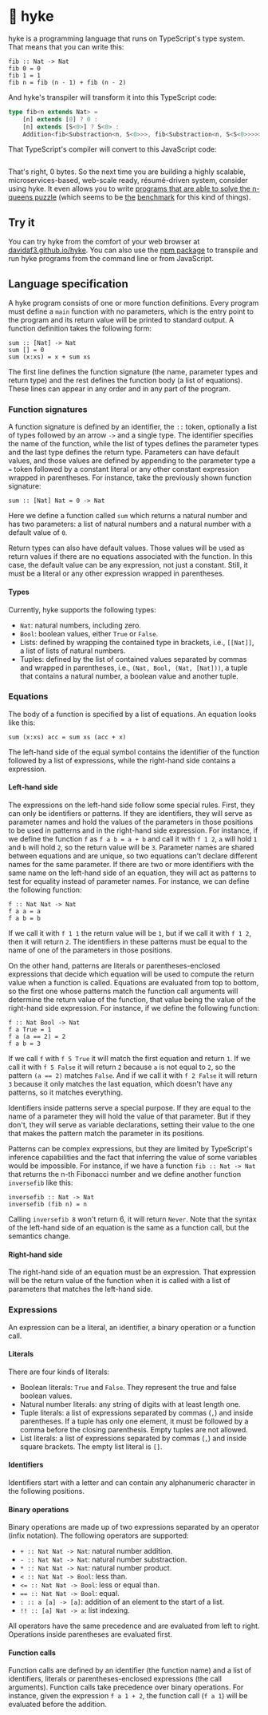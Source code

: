 # 🗻 hyke
hyke is a programming language that runs on TypeScript's type system. That means that you can write this:

```
fib :: Nat -> Nat
fib 0 = 0
fib 1 = 1
fib n = fib (n - 1) + fib (n - 2)
```

And hyke's transpiler will transform it into this TypeScript code:

```ts
type fib<n extends Nat> =
	[n] extends [0] ? 0 :
	[n] extends [S<0>] ? S<0> :
	Addition<fib<Substraction<n, S<0>>>, fib<Substraction<n, S<S<0>>>>>;
```

That TypeScript's compiler will convert to this JavaScript code:

```js
```

That's right, 0 bytes. So the next time you are building a highly scalable, microservices-based, web-scale ready, résumé-driven system,
consider using hyke. It even allows you to write [programs that are able to solve the n-queens puzzle](https://github.com/davidaf3/hyke/blob/master/examples/nqueens.hyke)
(which seems to be [the](https://aphyr.com/posts/342-typing-the-technical-interview) [benchmark](https://www.richard-towers.com/2023/03/11/typescripting-the-technical-interview.html)
for this kind of things).

## Try it
You can try hyke from the comfort of your web browser at [davidaf3.github.io/hyke](http://davidaf3.github.io/hyke). You can also use the
[npm package](https://github.com/davidaf3/hyke/blob/master/README.md) to transpile and run hyke programs from the command line or from JavaScript.

## Language specification
A hyke program consists of one or more function definitions. Every program must define a `main` function with no parameters,
which is the entry point to the program and its return value will be printed to standard output. A function definition takes
the following form:

```
sum :: [Nat] -> Nat
sum [] = 0
sum (x:xs) = x + sum xs
```

The first line defines the function signature (the name, parameter types and return type) and the rest defines the function body (a list of equations).
These lines can appear in any order and in any part of the program.

### Function signatures
A function signature is defined by an identifier, the `::` token, optionally a list of types followed by an arrow `->` and a single type. 
The identifier specifies the name of the function, while the list of types defines the parameter types and the last type defines the return type.
Parameters can have default values, and those values are defined by appending to the parameter type a `=` token followed by a constant literal or
any other constant expression wrapped in parentheses. For instance, take the previously shown function signature:

```
sum :: [Nat] Nat = 0 -> Nat
```

Here we define a function called `sum` which returns a natural number and has two parameters: a list of natural numbers and a natural number with
a default value of `0`.

Return types can also have default values. Those values will be used as return values if there are no equations associated with the function. In this
case, the default value can be any expression, not just a constant. Still, it must be a literal or any other expression wrapped in parentheses.

#### Types
Currently, hyke supports the following types:

- `Nat`: natural numbers, including zero.
- `Bool`: boolean values, either `True` or `False`.
- Lists: defined by wrapping the contained type in brackets, i.e., `[[Nat]]`, a list of lists of natural numbers.
- Tuples: defined by the list of contained values separated by commas and wrapped in parentheses, i.e., `(Nat, Bool, (Nat, [Nat]))`,
a tuple that contains a natural number, a boolean value and another tuple.

### Equations
The body of a function is specified by a list of equations. An equation looks like this:

```
sum (x:xs) acc = sum xs (acc + x)
```

The left-hand side of the equal symbol contains the identifier of the function followed by a list of expressions, while the
right-hand side contains a expression.

#### Left-hand side
The expressions on the left-hand side follow some special rules. First, they can only be identifiers or patterns. If they are identifiers, they will serve as parameter
names and hold the values of the parameters in those positions to be used in patterns and in the right-hand side expression. For instance, if we define the 
function `f` as `f a b = a + b` and call it with `f 1 2`, `a` will hold `1` and `b` will hold `2`, so the return value will be `3`. Parameter names are shared between 
equations and are unique, so two equations can't declare different names for the same parameter. If there are two or more identifiers with the same name on the left-hand
side of an equation, they will act as patterns to test for equality instead of parameter names. For instance, we can define the following function:

```
f :: Nat Nat -> Nat
f a a = a
f a b = b
```

If we call it with `f 1 1` the return value will be `1`, but if we call it with `f 1 2`, then it will return `2`. The identifiers
in these patterns must be equal to the name of one of the parameters in those positions.

On the other hand, patterns are literals or parentheses-enclosed expressions that decide which equation will be used to compute the
return value when a function is called. Equations are evaluated from top to bottom, so the first one whose patterns match the function
call arguments will determine the return value of the function, that value being the value of the right-hand side expression. For
instance, if we define the following function:

```
f :: Nat Bool -> Nat
f a True = 1
f a (a == 2) = 2
f a b = 3
```

If we call `f` with `f 5 True` it will match the first equation and return `1`. If we call it with `f 5 False` it will return `2`
because `a` is not equal to `2`, so the pattern `(a == 2)` matches `False`. And if we call it with `f 2 False` it will return `3`
because it only matches the last equation, which doesn't have any patterns, so it matches everything.

Identifiers inside patterns serve a special purpose. If they are equal to the name of a parameter they will hold the value of that
parameter. But if they don't, they will serve as variable declarations, setting their value to the one that makes the pattern
match the parameter in its positions.

Patterns can be complex expressions, but they are limited by TypeScript's inference capabilities and the fact that inferring the value of
some variables would be impossible. For instance, if we have a function `fib :: Nat -> Nat` that returns the n-th Fibonacci number
and we define another function `inversefib` like this:

```
inversefib :: Nat -> Nat
inversefib (fib n) = n
```

Calling `inversefib 8` won't return 6, it will return `Never`. Note that the syntax of the left-hand side of an equation is the same
as a function call, but the semantics change.

#### Right-hand side
The right-hand side of an equation must be an expression. That expression will be the return value of the function when it is called with
a list of parameters that matches the left-hand side.

### Expressions
An expression can be a literal, an identifier, a binary operation or a function call.

#### Literals
There are four kinds of literals:
- Boolean literals: `True` and `False`. They represent the true and false boolean values.
- Natural number literals: any string of digits with at least length one.
- Tuple literals: a list of expressions separated by commas (`,`) and inside parentheses. If a tuple has only one element, it must be
followed by a comma before the closing parenthesis. Empty tuples are not allowed.
- List literals: a list of expressions separated by commas (`,`) and inside square brackets. The empty list literal is `[]`.

#### Identifiers
Identifiers start with a letter and can contain any alphanumeric character in the following positions.

#### Binary operations
Binary operations are made up of two expressions separated by an operator (infix notation). The following operators are supported:
- `+ :: Nat Nat -> Nat`: natural number addition.
- `- :: Nat Nat -> Nat`: natural number substraction.
- `* :: Nat Nat -> Nat`: natural number product.
- `< :: Nat Nat -> Bool`: less than.
- `<= :: Nat Nat -> Bool`: less or equal than.
- `== :: Nat Nat -> Bool`: equal.
- `: :: a [a] -> [a]`: addition of an element to the start of a list.
- `!! :: [a] Nat -> a`: list indexing.

All operators have the same precedence and are evaluated from left to right. Operations inside parentheses are evaluated first.

#### Function calls
Function calls are defined by an identifier (the function name) and a list of identifiers, literals or parentheses-enclosed expressions
(the call arguments). Function calls take precedence over binary operations. For instance, given the expression `f a 1 + 2`, the
function call (`f a 1`) will be evaluated before the addition.